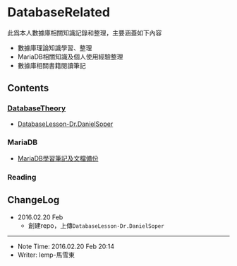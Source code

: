 # DatabaseRelated

此爲本人數據庫相關知識記錄和整理，主要涵蓋如下內容
* 數據庫理論知識學習、整理
* MariaDB相關知識及個人使用經驗整理
* 數據庫相關書籍閱讀筆記

## Contents
### [DatabaseTheory](https://github.com/LempStacker/DatabaseRelated/tree/master/DatabaseTheory)
* [DatabaseLesson-Dr.DanielSoper](https://github.com/LempStacker/DatabaseRelated/tree/master/DatabaseTheory/DatabaseLesson-Dr.DanielSoper)


### MariaDB
* [MariaDB學習筆記及文檔備份](https://github.com/LempStacker/DatabaseRelated/tree/master/MariaDB/Backup)


### Reading


## ChangeLog
* 2016.02.20 Feb
    * 創建repo，上傳`DatabaseLesson-Dr.DanielSoper`


---
* Note Time: 2016.02.20 Feb 20:14
* Writer: lemp-馬雪東

